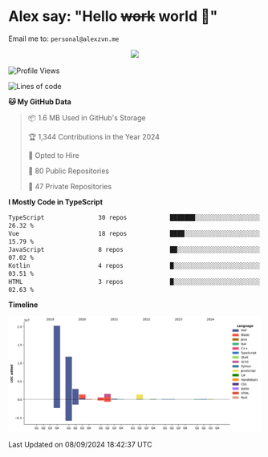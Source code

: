 # Alex say: "Hello ~~work~~ world 🐾"
Email me to: `personal@alexzvn.me`


<p align=center>
  <a href="https://skillicons.dev">
    <img src="https://skillicons.dev/icons?i=ts,js,php,nodejs,bun,vue,nuxt,react,svelte,tauri,laravel,rust,mongodb,docker,electron,redis,rabbitmq,tailwind,git,cloudflare,elysia,mysql,nginx,rollupjs,sentry,ubuntu,yarn,html,css,vite" />
  </a>
</p>

<!--START_SECTION:waka-->
![Profile Views](http://img.shields.io/badge/Profile%20Views-0-blue)

![Lines of code](https://img.shields.io/badge/From%20Hello%20World%20I%27ve%20Written-40.5%20million%20lines%20of%20code-blue)

**🐱 My GitHub Data** 

> 📦 1.6 MB Used in GitHub's Storage 
 > 
> 🏆 1,344 Contributions in the Year 2024
 > 
> 💼 Opted to Hire
 > 
> 📜 80 Public Repositories 
 > 
> 🔑 47 Private Repositories 
 > 
**I Mostly Code in TypeScript** 

```text
TypeScript               30 repos            ███████░░░░░░░░░░░░░░░░░░   26.32 % 
Vue                      18 repos            ████░░░░░░░░░░░░░░░░░░░░░   15.79 % 
JavaScript               8 repos             ██░░░░░░░░░░░░░░░░░░░░░░░   07.02 % 
Kotlin                   4 repos             █░░░░░░░░░░░░░░░░░░░░░░░░   03.51 % 
HTML                     3 repos             █░░░░░░░░░░░░░░░░░░░░░░░░   02.63 % 
```



**Timeline**

![Lines of Code chart](https://raw.githubusercontent.com/alexzvn/alexzvn/main/assets/bar_graph.png)


 Last Updated on 08/09/2024 18:42:37 UTC
<!--END_SECTION:waka-->
